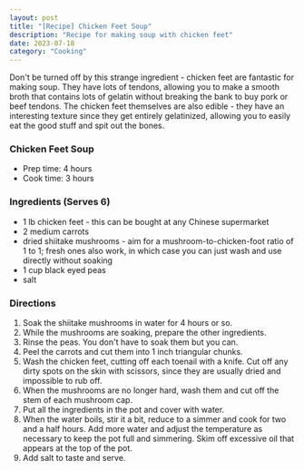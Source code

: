```yaml
---
layout: post
title: "[Recipe] Chicken Feet Soup"
description: "Recipe for making soup with chicken feet"
date: 2023-07-18
category: "Cooking"
---
```


Don't be turned off by this strange ingredient - chicken feet are fantastic for making soup. They have lots of tendons, allowing you to make a smooth broth that contains lots of gelatin without breaking the bank to buy pork or beef tendons. The chicken feet themselves are also edible - they have an interesting texture since they get entirely gelatinized, allowing you to easily eat the good stuff and spit out the bones.

<!-- more -->

### Chicken Feet Soup
- Prep time: 4 hours
- Cook time: 3 hours

### Ingredients (Serves 6)
- 1 lb chicken feet - this can be bought at any Chinese supermarket
- 2 medium carrots
- dried shiitake mushrooms - aim for a mushroom-to-chicken-foot ratio of 1 to 1; fresh ones also work, in which case you can just wash and use directly without soaking
- 1 cup black eyed peas
- salt

### Directions
1. Soak the shiitake mushrooms in water for 4 hours or so.
2. While the mushrooms are soaking, prepare the other ingredients.
3. Rinse the peas. You don't have to soak them but you can.
4. Peel the carrots and cut them into 1 inch triangular chunks.
5. Wash the chicken feet, cutting off each toenail with a knife. Cut off any dirty spots on the skin with scissors, since they are usually dried and impossible to rub off.
6. When the mushrooms are no longer hard, wash them and cut off the stem of each mushroom cap.
7. Put all the ingredients in the pot and cover with water.
8. When the water boils, stir it a bit, reduce to a simmer and cook for two and a half hours. Add more water and adjust the temperature as necessary to keep the pot full and simmering. Skim off excessive oil that appears at the top of the pot.
9. Add salt to taste and serve.


